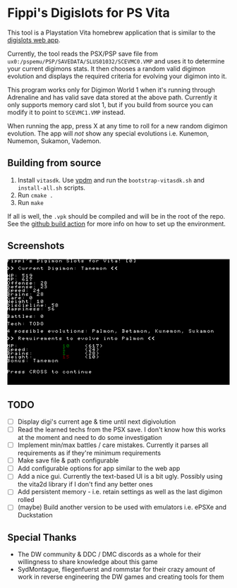 # Fippi's Digislots for PS Vita

This tool is a Playstation Vita homebrew application that is similar to the [digislots web app](https://digislots.fippi.io).

Currently, the tool reads the PSX/PSP save file from `ux0:/pspemu/PSP/SAVEDATA/SLUS01032/SCEVMC0.VMP` and uses it to determine your current digimons stats. It then chooses a random valid digimon evolution and displays the required criteria for evolving your digimon into it.

This program works only for Digimon World 1 when it's running through Adrenaline and has valid save data stored at the above path. Currently it only supports memory card slot 1, but if you build from source you can modify it to point to `SCEVMC1.VMP` instead.

When running the app, press X at any time to roll for a new random digimon evolution. The app will *not* show any special evolutions i.e. Kunemon, Numemon, Sukamon, Vademon.

## Building from source
1. Install `vitasdk`. Use [vpdm](https://github.com/vitasdk/vdpm) and run the `bootstrap-vitasdk.sh` and `install-all.sh` scripts.
2. Run `cmake .`
3. Run `make`

If all is well, the `.vpk` should be compiled and will be in the root of the repo. See the [github build action](./.github/workflows/build.yml) for more info on how to set up the environment.

## Screenshots
![Screenshot of the digislots app at version 0.1.0](./Screenshot_v0.1.0.png)

## TODO
- [ ] Display digi's current age & time until next digivolution
- [ ] Read the learned techs from the PSX save. I don't know how this works at the moment and need to do some investigation
- [ ] Implement min/max battles / care mistakes. Currently it parses all requirements as if they're minimum requirements
- [ ] Make save file & path configurable
- [ ] Add configurable options for app similar to the web app
- [ ] Add a nice gui. Currently the text-based UI is a bit ugly. Possibly using the vita2d library if I don't find any better ones
- [ ] Add persistent memory - i.e. retain settings as well as the last digimon rolled
- [ ] (maybe) Build another version to be used with emulators i.e. ePSXe and Duckstation

## Special Thanks
- The DW community & DDC / DMC discords as a whole for their willingness to share knowledge about this game 
- SydMontague, fliegenfuerst and rommstar for their crazy amount of work in reverse engineering the DW games and creating tools for them